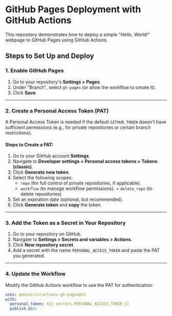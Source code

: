 # GitHub Pages Deployment with GitHub Actions

This repository demonstrates how to deploy a simple "Hello, World!" webpage to GitHub Pages using GitHub Actions.

## Steps to Set Up and Deploy

### 1. Enable GitHub Pages
1. Go to your repository's **Settings > Pages**.
2. Under "Branch", select `gh-pages` (or allow the workflow to create it).
3. Click **Save**.

---

### 2. Create a Personal Access Token (PAT)
A Personal Access Token is needed if the default `GITHUB_TOKEN` doesn't have sufficient permissions (e.g., for private repositories or certain branch restrictions).

#### Steps to Create a PAT:
1. Go to your GitHub account **Settings**.
2. Navigate to **Developer settings > Personal access tokens > Tokens (classic)**.
3. Click **Generate new token**.
4. Select the following scopes:
   - `repo` (for full control of private repositories, if applicable).
   - `workflow` (to manage workflow permissions).
   = `delete_repo` (to delete repositories)
5. Set an expiration date (optional, but recommended).
6. Click **Generate token** and **copy** the token.

---

### 3. Add the Token as a Secret in Your Repository
1. Go to your repository on GitHub.
2. Navigate to **Settings > Secrets and variables > Actions**.
3. Click **New repository secret**.
4. Add a secret with the name `PERSONAL_ACCESS_TOKEN` and paste the PAT you generated.

---

### 4. Update the Workflow
Modify the GitHub Actions workflow to use the PAT for authentication:

```yaml
uses: peaceiris/actions-gh-pages@v3
with:
  personal_token: ${{ secrets.PERSONAL_ACCESS_TOKEN }}
  publish_dir: .
